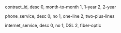 contract_id, desc
0, month-to-month
1, 1-year
2, 2-year

phone_service, desc
0, no
1, one-line
2, two-plus-lines

internet_service, desc
0, no
1, DSL
2, fiber-optic
